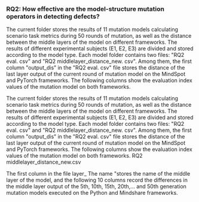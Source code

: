 ### RQ2: How effective are the model-structure mutation operators in detecting defects?

The current folder stores the results of 11 mutation models calculating scenario task metrics during 50 rounds of mutation, as well as the distance between the middle layers of the model on different frameworks. The results of different experimental subjects (E1, E2, E3) are divided and stored according to the model type. Each model folder contains two files: "RQ2 eval. csv" and "RQ2 middlelayer_distance_new. csv". Among them, the first column "output_dis" in the "RQ2 eval. csv" file stores the distance of the last layer output of the current round of mutation model on the MindSpot and PyTorch frameworks. The following columns show the evaluation index values of the mutation model on both frameworks.

The current folder stores the results of 11 mutation models calculating scenario task metrics during 50 rounds of mutation, as well as the distance between the middle layers of the model on different frameworks. The results of different experimental subjects (E1, E2, E3) are divided and stored according to the model type. Each model folder contains two files: "RQ2 eval. csv" and "RQ2 middlelayer_distance_new. csv". Among them, the first column "output_dis" in the "RQ2 eval. csv" file stores the distance of the last layer output of the current round of mutation model on the MindSpot and PyTorch frameworks. The following columns show the evaluation index values of the mutation model on both frameworks. RQ2 middlelayer_distance_new.csv

The first column in the file layer_ The name "stores the name of the middle layer of the model, and the following 10 columns record the differences in the middle layer output of the 5th, 10th, 15th, 20th,... and 50th generation mutation models executed on the Python and Mindshare frameworks.
